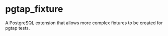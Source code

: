 # pgtap_fixture
A PostgreSQL extension that allows more complex fixtures to be created for pgtap tests.
